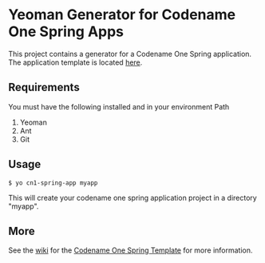 # Yeoman Generator for Codename One Spring Apps

This project contains a generator for a Codename One Spring application.  The application template is located [here](https://github.com/shannah/codenameone-spring-template).

## Requirements

You must have the following installed and in your environment Path

1. Yeoman
2. Ant
3. Git

## Usage

~~~~
$ yo cn1-spring-app myapp
~~~~

This will create your codename one spring application project in a directory "myapp".

## More

See the [wiki](https://github.com/shannah/codenameone-spring-template/wiki) for the [Codename One Spring Template](https://github.com/shannah/codenameone-spring-template) for more information.


